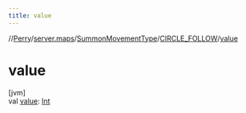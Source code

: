 ```yaml
---
title: value
---
```

//[Perry](../../../../index.html)/[server.maps](../../index.html)/[SummonMovementType](../index.html)/[CIRCLE_FOLLOW](index.html)/[value](value.html)



# value



[jvm]\
val [value](value.html): [Int](https://kotlinlang.org/api/latest/jvm/stdlib/kotlin/-int/index.html)





